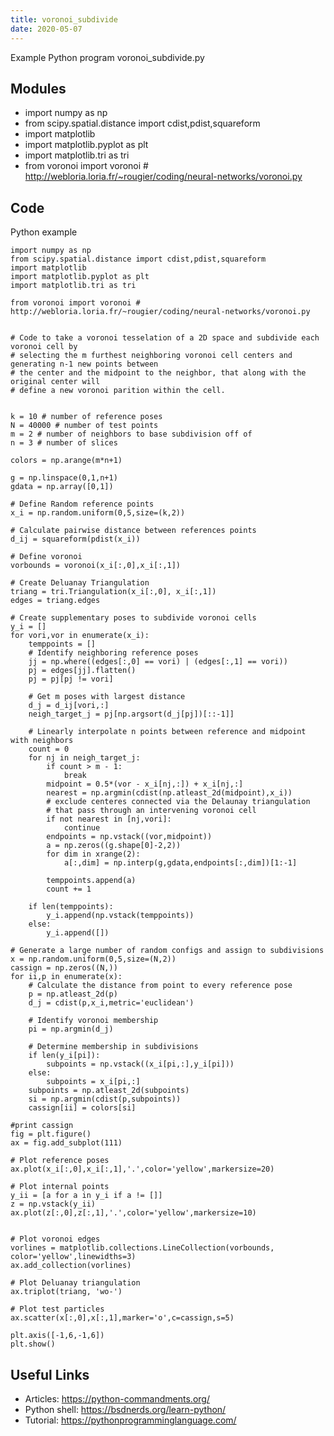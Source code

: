 ```yaml
---
title: voronoi_subdivide
date: 2020-05-07
---
```

Example Python program voronoi_subdivide.py

## Modules

* import numpy as np
* from scipy.spatial.distance import cdist,pdist,squareform
* import matplotlib
* import matplotlib.pyplot as plt
* import matplotlib.tri as tri
* from voronoi import voronoi # http://webloria.loria.fr/~rougier/coding/neural-networks/voronoi.py

## Code

Python example

    import numpy as np
    from scipy.spatial.distance import cdist,pdist,squareform
    import matplotlib
    import matplotlib.pyplot as plt
    import matplotlib.tri as tri
    
    from voronoi import voronoi # http://webloria.loria.fr/~rougier/coding/neural-networks/voronoi.py
    
    
    # Code to take a voronoi tesselation of a 2D space and subdivide each voronoi cell by 
    # selecting the m furthest neighboring voronoi cell centers and generating n-1 new points between
    # the center and the midpoint to the neighbor, that along with the original center will 
    # define a new voronoi parition within the cell.
    
    
    k = 10 # number of reference poses
    N = 40000 # number of test points
    m = 2 # number of neighbors to base subdivision off of
    n = 3 # number of slices 
    
    colors = np.arange(m*n+1)
    
    g = np.linspace(0,1,n+1)
    gdata = np.array([0,1])
    
    # Define Random reference points
    x_i = np.random.uniform(0,5,size=(k,2))
    
    # Calculate pairwise distance between references points
    d_ij = squareform(pdist(x_i))
    
    # Define voronoi
    vorbounds = voronoi(x_i[:,0],x_i[:,1])
    
    # Create Deluanay Triangulation
    triang = tri.Triangulation(x_i[:,0], x_i[:,1])
    edges = triang.edges
    
    # Create supplementary poses to subdivide voronoi cells
    y_i = []
    for vori,vor in enumerate(x_i):
        temppoints = []
        # Identify neighboring reference poses
        jj = np.where((edges[:,0] == vori) | (edges[:,1] == vori))
        pj = edges[jj].flatten()
        pj = pj[pj != vori]
        
        # Get m poses with largest distance
        d_j = d_ij[vori,:]
        neigh_target_j = pj[np.argsort(d_j[pj])[::-1]]
        
        # Linearly interpolate n points between reference and midpoint with neighbors
        count = 0
        for nj in neigh_target_j:
            if count > m - 1:
                break
            midpoint = 0.5*(vor - x_i[nj,:]) + x_i[nj,:]
            nearest = np.argmin(cdist(np.atleast_2d(midpoint),x_i))
            # exclude centeres connected via the Delaunay triangulation
            # that pass through an intervening voronoi cell
            if not nearest in [nj,vori]:
                continue
            endpoints = np.vstack((vor,midpoint))
            a = np.zeros((g.shape[0]-2,2))
            for dim in xrange(2):
                a[:,dim] = np.interp(g,gdata,endpoints[:,dim])[1:-1]
            
            temppoints.append(a)
            count += 1
        
        if len(temppoints):  
            y_i.append(np.vstack(temppoints))
        else:
            y_i.append([])
    
    # Generate a large number of random configs and assign to subdivisions
    x = np.random.uniform(0,5,size=(N,2))
    cassign = np.zeros((N,))
    for ii,p in enumerate(x):
        # Calculate the distance from point to every reference pose
        p = np.atleast_2d(p)
        d_j = cdist(p,x_i,metric='euclidean')
        
        # Identify voronoi membership
        pi = np.argmin(d_j)
        
        # Determine membership in subdivisions
        if len(y_i[pi]):
            subpoints = np.vstack((x_i[pi,:],y_i[pi]))
        else:
            subpoints = x_i[pi,:]
        subpoints = np.atleast_2d(subpoints)
        si = np.argmin(cdist(p,subpoints))
        cassign[ii] = colors[si]
        
    #print cassign    
    fig = plt.figure()
    ax = fig.add_subplot(111)
    
    # Plot reference poses
    ax.plot(x_i[:,0],x_i[:,1],'.',color='yellow',markersize=20)
    
    # Plot internal points
    y_ii = [a for a in y_i if a != []]
    z = np.vstack(y_ii)
    ax.plot(z[:,0],z[:,1],'.',color='yellow',markersize=10)
    
    
    # Plot voronoi edges
    vorlines = matplotlib.collections.LineCollection(vorbounds, color='yellow',linewidths=3)
    ax.add_collection(vorlines)
    
    # Plot Deluanay triangulation
    ax.triplot(triang, 'wo-')
    
    # Plot test particles
    ax.scatter(x[:,0],x[:,1],marker='o',c=cassign,s=5)
    
    plt.axis([-1,6,-1,6])
    plt.show()
    
    
    

## Useful Links

- Articles: https://python-commandments.org/
- Python shell: https://bsdnerds.org/learn-python/
- Tutorial: https://pythonprogramminglanguage.com/
